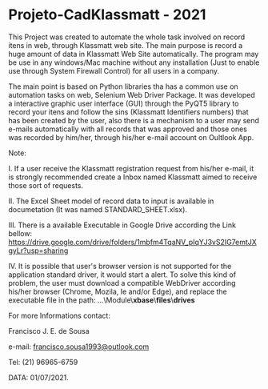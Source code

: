 # Projeto-CadKlassmatt - 2021

This Project was created to automate the whole task involved on record itens in web, through Klassmatt web site. The main purpose is record a huge amount of data in Klassmatt Web Site automatically. The program may be use in any windows/Mac machine without any installation (Just to enable use through System Firewall Control) for all users in a company.

The main point is based on Python libraries tha has a common use on automation tasks on web, Selenium Web Driver Package. It was developed a interactive graphic user interface (GUI) through the PyQT5 library to record your itens and follow the sins (Klassmatt Identifiers numbers) that has been created by the user, also there is a mechanism to a user may send e-mails automatically with all records that was approved and those ones was recorded by him/her, through his/her e-mail account on Oultlook App.

Note:

I. If a user receive the Klassmatt registration request from his/her e-mail, it is strongly recommended create a Inbox named Klassmatt aimed to receive those sort of requests.

II. The Excel Sheet model of record data to input is available in documetation (It was named STANDARD_SHEET.xlsx).

III. There is a available Executable in Google Drive according the Link bellow:
              https://drive.google.com/drive/folders/1mbfm4TqaNV_pIqYJ3vS2IG7emtJXgyLr?usp=sharing

IV. It is possible that user's browser version is not supported for the application standard driver, it would start a alert. To solve this kind of problem, the user must download a compatible WebDriver according his/her browser (Chrome, Mozila, Ie and/or Edge), and replace the executable file in the path:
...\Module\\__xbase__\\__files__\\__drives__

For more Informations contact:

Francisco J. E. de Sousa

e-mail: francisco.sousa1993@outlook.com

Tel: (21) 96965-6759

DATA: 01/07/2021.
